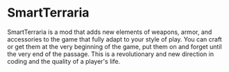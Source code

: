 # SmartTerraria
SmartTerraria is a mod that adds new elements of weapons, armor, and accessories to the game that fully adapt to your style of play. You can craft or get them at the very beginning of the game, put them on and forget until the very end of the passage. This is a revolutionary and new direction in coding and the quality of a player's life.
